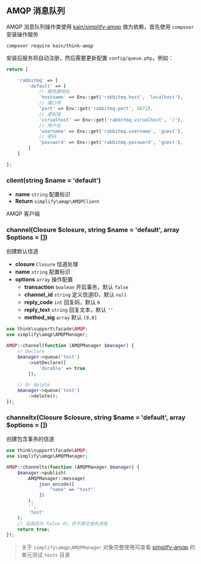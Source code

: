 ## AMQP 消息队列

AMQP 消息队列操作类使用 [kain/simplify-amqp](https://github.com/kainonly/simplify-amqp) 做为依赖，首先使用 `composer` 安装操作服务

```shell
composer require kain/think-amqp
```

安装后服务将自动注册，然后需要更新配置 `config/queue.php`，例如：

```php
return [

    'rabbitmq' => [
        'default' => [
            // 服务器地址
            'hostname' => Env::get('rabbitmq.host', 'localhost'),
            // 端口号
            'port' => Env::get('rabbitmq.port', 5672),
            // 虚拟域
            'virualhost' => Env::get('rabbitmq.virualhost', '/'),
            // 用户名
            'username' => Env::get('rabbitmq.username', 'guest'),
            // 密码
            'password' => Env::get('rabbitmq.password', 'guest'),
        ]
    ]

];
```

### client(string $name = 'default')

- **name** `string` 配置标识
- **Return** `simplify\amqp\AMQPClient`

AMQP 客户端

### channel(Closure $closure, string $name = 'default', array $options = [])

创建默认信道

- **closure** `Closure` 信道处理
- **name** `string` 配置标识
- **options** `array` 操作配置
  - **transaction** `boolean` 开启事务，默认 `false`
  - **channel_id** `string` 定义信道ID，默认 `null`
  - **reply_code** `int` 回复码，默认 `0`
  - **reply_text** `string` 回复文本，默认 `''`
  - **method_sig** `array` 默认 `[0,0]`

```php
use think\support\facade\AMQP;
use simplify\amqp\AMQPManager;

AMQP::channel(function (AMQPManager $manager) {
    // Declare
    $manager->queue('test')
        ->setDeclare([
            'durable' => true
        ]);

    // Or delete
    $manager->queue('test')
        ->delete();
});
```

### channeltx(Closure $closure, string $name = 'default', array $options = [])

创建包含事务的信道

```php
use think\support\facade\AMQP;
use simplify\amqp\AMQPManager;

AMQP::channeltx(function (AMQPManager $manager) {
    $manager->publish(
        AMQPManager::message(
            json_encode([
                "name" => "test"
            ])
        ),
        '',
        'test'
    );
    // 当返回为 false 时，将不提交发布消息
    return true;
});
```

> 关于 `simplify\amqp\AMQPManager` 对象完整使用可查看 [simplify-amqp](https://github.com/kainonly/simplify-amqp) 的单元测试 `tests` 目录